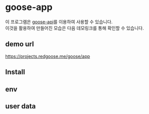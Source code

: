 # goose-app

이 프로그램은 [goose-api](https://github.com/redgoose-dev/goose-api)를 이용하여 사용할 수 있습니다.  
이것을 활용하여 만들어진 모습은 다음 데모링크를 통해 확인할 수 있습니다.


## demo url

https://projects.redgoose.me/goose/app


## Install


## env


## user data

